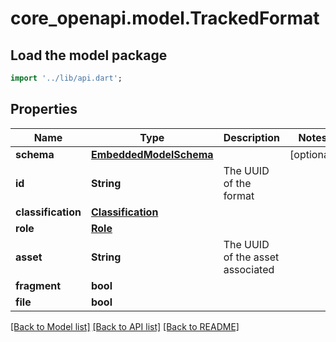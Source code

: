 # core_openapi.model.TrackedFormat

## Load the model package
```dart
import '../lib/api.dart';
```

## Properties
Name | Type | Description | Notes
------------ | ------------- | ------------- | -------------
**schema** | [**EmbeddedModelSchema**](EmbeddedModelSchema.md) |  | [optional] 
**id** | **String** | The UUID of the format | 
**classification** | [**Classification**](Classification.md) |  | 
**role** | [**Role**](Role.md) |  | 
**asset** | **String** | The UUID of the asset associated | 
**fragment** | **bool** |  | 
**file** | **bool** |  | 

[[Back to Model list]](../README.md#documentation-for-models) [[Back to API list]](../README.md#documentation-for-api-endpoints) [[Back to README]](../README.md)


